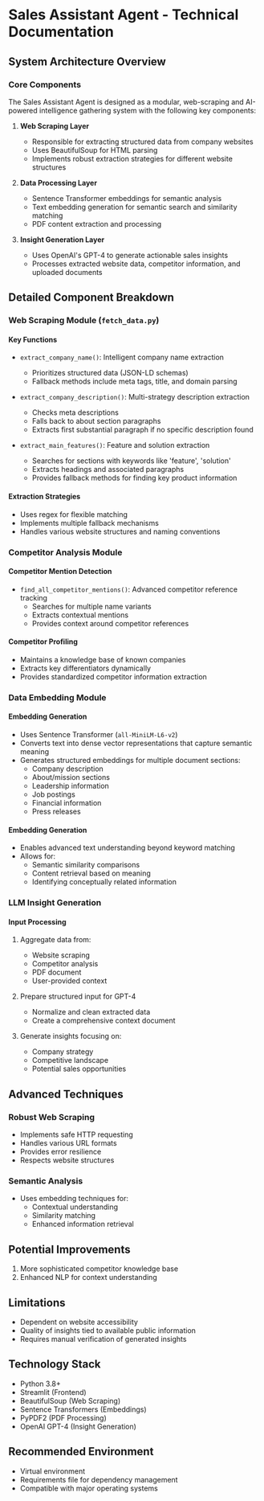 # Sales Assistant Agent - Technical Documentation

## System Architecture Overview

### Core Components
The Sales Assistant Agent is designed as a modular, web-scraping and AI-powered intelligence gathering system with the following key components:

1. **Web Scraping Layer**
   - Responsible for extracting structured data from company websites
   - Uses BeautifulSoup for HTML parsing
   - Implements robust extraction strategies for different website structures

2. **Data Processing Layer**
   - Sentence Transformer embeddings for semantic analysis
   - Text embedding generation for semantic search and similarity matching
   - PDF content extraction and processing

3. **Insight Generation Layer**
   - Uses OpenAI's GPT-4 to generate actionable sales insights
   - Processes extracted website data, competitor information, and uploaded documents

## Detailed Component Breakdown

### Web Scraping Module (`fetch_data.py`)

#### Key Functions
- `extract_company_name()`: Intelligent company name extraction
  - Prioritizes structured data (JSON-LD schemas)
  - Fallback methods include meta tags, title, and domain parsing
  
- `extract_company_description()`: Multi-strategy description extraction
  - Checks meta descriptions
  - Falls back to about section paragraphs
  - Extracts first substantial paragraph if no specific description found

- `extract_main_features()`: Feature and solution extraction
  - Searches for sections with keywords like 'feature', 'solution'
  - Extracts headings and associated paragraphs
  - Provides fallback methods for finding key product information

#### Extraction Strategies
- Uses regex for flexible matching
- Implements multiple fallback mechanisms
- Handles various website structures and naming conventions

### Competitor Analysis Module

#### Competitor Mention Detection
- `find_all_competitor_mentions()`: Advanced competitor reference tracking
  - Searches for multiple name variants
  - Extracts contextual mentions
  - Provides context around competitor references

#### Competitor Profiling
- Maintains a knowledge base of known companies
- Extracts key differentiators dynamically
- Provides standardized competitor information extraction

### Data Embedding Module

#### Embedding Generation
- Uses Sentence Transformer (`all-MiniLM-L6-v2`)
- Converts text into dense vector representations that capture semantic meaning
- Generates structured embeddings for multiple document sections:
  - Company description
  - About/mission sections
  - Leadership information
  - Job postings
  - Financial information
  - Press releases

#### Embedding Generation
- Enables advanced text understanding beyond keyword matching
- Allows for:
  - Semantic similarity comparisons
  - Content retrieval based on meaning
  - Identifying conceptually related information

### LLM Insight Generation

#### Input Processing
1. Aggregate data from:
   - Website scraping
   - Competitor analysis
   - PDF document
   - User-provided context

2. Prepare structured input for GPT-4
   - Normalize and clean extracted data
   - Create a comprehensive context document

3. Generate insights focusing on:
   - Company strategy
   - Competitive landscape
   - Potential sales opportunities

## Advanced Techniques

### Robust Web Scraping
- Implements safe HTTP requesting
- Handles various URL formats
- Provides error resilience
- Respects website structures

### Semantic Analysis
- Uses embedding techniques for:
  - Contextual understanding
  - Similarity matching
  - Enhanced information retrieval

## Potential Improvements
1. More sophisticated competitor knowledge base
2. Enhanced NLP for context understanding

## Limitations
- Dependent on website accessibility
- Quality of insights tied to available public information
- Requires manual verification of generated insights

## Technology Stack
- Python 3.8+
- Streamlit (Frontend)
- BeautifulSoup (Web Scraping)
- Sentence Transformers (Embeddings)
- PyPDF2 (PDF Processing)
- OpenAI GPT-4 (Insight Generation)

## Recommended Environment
- Virtual environment
- Requirements file for dependency management
- Compatible with major operating systems
